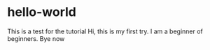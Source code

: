 # hello-world
This is a test for the tutorial
Hi, this is my first try.
I am a beginner of beginners.
Bye now
